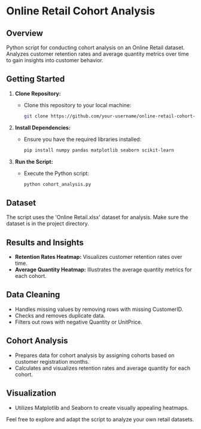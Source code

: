 # Online Retail Cohort Analysis

## Overview

Python script for conducting cohort analysis on an Online Retail dataset. Analyzes customer retention rates and average quantity metrics over time to gain insights into customer behavior.

## Getting Started

1. **Clone Repository:**
   - Clone this repository to your local machine:

     ```bash
     git clone https://github.com/your-username/online-retail-cohort-analysis.git
     ```

2. **Install Dependencies:**
   - Ensure you have the required libraries installed:

     ```bash
     pip install numpy pandas matplotlib seaborn scikit-learn
     ```

3. **Run the Script:**
   - Execute the Python script:

     ```bash
     python cohort_analysis.py
     ```

## Dataset

The script uses the 'Online Retail.xlsx' dataset for analysis. Make sure the dataset is in the project directory.

## Results and Insights

- **Retention Rates Heatmap:** Visualizes customer retention rates over time.
- **Average Quantity Heatmap:** Illustrates the average quantity metrics for each cohort.

## Data Cleaning

- Handles missing values by removing rows with missing CustomerID.
- Checks and removes duplicate data.
- Filters out rows with negative Quantity or UnitPrice.

## Cohort Analysis

- Prepares data for cohort analysis by assigning cohorts based on customer registration months.
- Calculates and visualizes retention rates and average quantity for each cohort.

## Visualization

- Utilizes Matplotlib and Seaborn to create visually appealing heatmaps.

Feel free to explore and adapt the script to analyze your own retail datasets.

